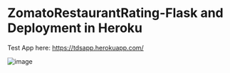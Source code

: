 # ZomatoRestaurantRating-Flask and Deployment in Heroku
Test App here: https://tdsapp.herokuapp.com/

![image](https://user-images.githubusercontent.com/67735416/115831809-b4e11480-a42f-11eb-9dd4-9a5f74f50e19.png)

